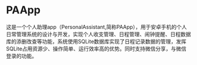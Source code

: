 # PAApp
这是一个个人助理app（PersonalAssistant,简称PAApp），用于安卓手机的个人日常管理系统的设计与开发，实现个人收支管理、日程管理、闹钟提醒、日程数据库的添删改查等功能，系统使用SQLite数据库实现了日程记录数据的管理，发挥SQLite占用资源少、操作简单、运行效率高的优势。同时支持微信分享，与微信登录的功能。
